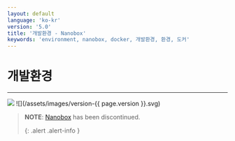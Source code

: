 ```yaml
---
layout: default
language: 'ko-kr'
version: '5.0'
title: '개발환경 - Nanobox'
keywords: 'environment, nanobox, docker, 개발환경, 환경, 도커'
---
```


# 개발환경
- - -
![](/assets/images/document-status-stable-success.svg) ![](/assets/images/version-{{ page.version }}.svg)

> **NOTE**: [Nanobox][nanobox] has been discontinued. 
> 
> {: .alert .alert-info }

[nanobox]: https://nanobox.io
